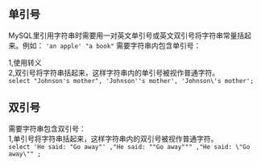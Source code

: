 ## 单引号
   MySQL里引用字符串时需要用一对英文单引号或英文双引号将字符串常量括起来。例如：
``
'an apple'
"a book"
``
需要字符串内包含单引号：  

1,使用转义  
2,双引号将字符串括起来，这样字符串内的单引号被视作普通字符。  
``
select "Johnson's mother", 'Johnson''s mother', 'Johnson\'s mother';
``

## 双引号

   需要字符串包含双引号：  
1,单引号将字符串括起来，这样字符串内的双引号被视作普通字符。  
``
select 'He said: "Go away"' ,"He said: ""Go away""" ,"He said: \"Go away\"" ;
``